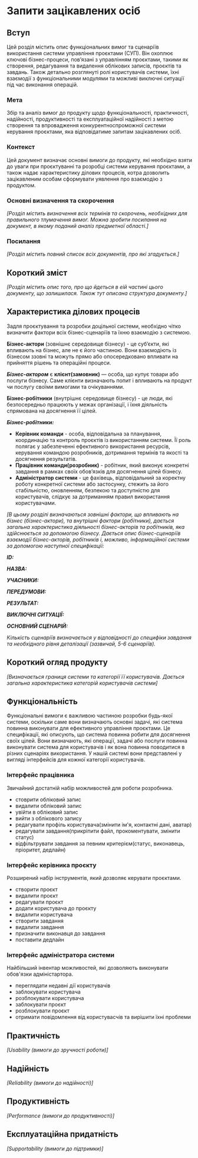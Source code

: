 # Запити зацікавлених осіб

## Вступ

Цей розділ містить опис функціональних вимог та сценаріїв використання системи управління проєктами (СУП). Він охоплює ключові бізнес-процеси, пов’язані з управлінням проєктами, такими як створення, редагування та видалення облікових записів, проєктів та завдань. Також детально розглянуті ролі користувачів системи, їхні взаємодії з функціональними модулями та можливі виключні ситуації під час виконання операцій.

### Мета 

Збір та аналіз вимог до продукту щодо функціональності, практичності, надійності, продуктивності та експлуатаційної надійності з метою створення та впровадження конкурентноспроможної системи керування проєктами, яка відповідатиме запитам зацікавлених осіб.

### Контекст

Цей документ визначає основні вимоги до продукту, які необхідно взяти до уваги при проєктуванні та розробці системи керування проєктами, а також надає характеристику ділових процесів, котра дозволить зацікавленим особам сформувати уявлення про взаємодію з продуктом.

### Основні визначення та скорочення

*[Розділ містить визначення всіх термінів та скорочень, необхідних для правильного
тлумачення вимог. Можна зробити посилання на документ, в якому поданий аналіз предметної області.]*


### Посилання

*[Розділ містить повний список всіх документів, про які згадується.]*


## Короткий зміст

*[Розділ містить опис того, про що йдеться в еій частині цього документу, що залишилася. 
Також тут описана структура документу.]*

## Характеристика ділових процесів

Задля проєктування та розробки доцільної системи, необхідно чітко визначити фактори всіх бізнес-сценаріїв та їхню взаємодію з системою.  

**Бізнес-актори** (зовнішнє середовище бізнесу) - це суб’єкти, які впливають на бізнес, але не є його частиною. Вони взаємодіють із бізнесом ззовні та можуть прямо або опосередковано впливати на прийняття рішень та операційні процеси.  

**_Бізнес-актором_** є **клієнт(замовник)** — особа, що купує товари або послуги бізнесу. Саме клієнти визначають попит і впливають на продукт чи послугу своїми вимогами та очікуваннями.  

**Бізнес-робітники** (внутрішнє середовище бізнесу) - це люди, які безпосередньо працюють у межах організації, і їхня діяльність спрямована на досягнення її цілей.  

**_Бізнес-робітники:_**
- **Керівник команди** - особа, відповідальна за планування, координацію та контроль проєктів із використанням системи. Її роль полягає у забезпеченні ефективного використання ресурсів, керування командою розробників, дотримання термінів та якості та досягнення результатів.
- **Працівник команди(розробник)** - робітник, який виконує конкретні завдання в рамках своїх обов’язків для досягнення цілей бізнесу.
- **Адміністратор системи** - це фахівець, відповідальний за коректну роботу конкретної системи або застосунку, стежить за його стабільністю, оновленням, безпекою та доступністю для користувачів, слідкує за дотриманням правил використання користувачами.

*[В цьому розділі визначаються зовнішні фактори, що впливають на бізнес (бізнес-актори), 
та внутрішні фактори (робітники), дається загальна характеристика діяльності бізнес-акторів 
та робітників, яка здійснюється за допомогою бізнесу.*
*Дається опис бізнес-сценаріїв взаємодії бізнес-акторів, робітників і, можливо, інформаційної системи за допомогою наступної
специфікації:*

   
***ID:***
    
***НАЗВА:***
    
***УЧАСНИКИ:***

***ПЕРЕДУМОВИ:***

***РЕЗУЛЬТАТ:***

***ВИКЛЮЧНІ СИТУАЦІЇ:***

***ОСНОВНИЙ СЦЕНАРІЙ:***

*Кількість сценаріїв визначається у відповідності до специфіки завдання та необхідного 
рівня деталізації (зазвичай, 5-6 сценаріїв).*

## Короткий огляд продукту

*[Визначається границя системи та категорії її користувачів. Дається загальна характеристика категорій користувачів
системи]*



## Функціональність

Функціональні вимоги є важливою частиною розробки будь-якої системи, оскільки саме вони визначають основні задачі, які система повинна виконувати для ефективного управління проєктами. Це специфікації, які описують, що система повинна робити для досягнення своїх цілей. Вони визначають, які операції, задачі або послуги повинна виконувати система для користувачів і як вона повинна поводитися в різних сценаріях використання. У нашій системі вони представлені у вигляді інтерфейсів для кожної категорії користувачів.

### Інтерфейс працівника  
Звичайний достатній набір можливостей для роботи розробника.  
- стоврити обліковий запис
- видалити обліковий запис
- увійти в обліковий запис
- вийти з облікового запису
- редагувати профіль користувача(змінити ім'я, контактні дані, аватар)
- редагувати завдання(прикріпити файл, прокоментувати, змінити статус)
- відфільтрувати завдання за певним критерієм(статус, виконавець, пріоритет, дедлайн)

### Інтерфейс керівника проєкту
Розширений набір інструментів, який дозволяє керувати проєктами.
- створити проєкт
- видалити проєкт
- редагувати проєкт
- додати користувача до проєкту
- видалити користувача
- створити завдання
- видалити завдання
- призначити виконавця до завдання
- поставити дедлайн

### Інтерфейс адміністратора системи
Найбільший інвентар можливостей, які дозволяють виконувати обов'язки адміністартора.
- переглядати недавні дії користувачів
- заблокувати користувача
- розблокувати користувача
- заблокувати проєкт
- розблокувати проєкт
- отримати повідомлення від користувасчів та вирішити їхні проблеми

## Практичність

*[Usability (вимоги до зручності роботи)]*

## Надійність

*[Reliability (вимоги до надійності)]*

## Продуктивність

*[Performance (вимоги до продуктивності)]*

## Експлуатаційна придатність

*[Supportability (вимоги до підтримки)]*
